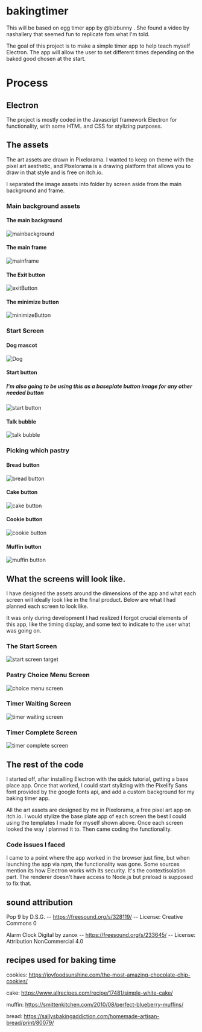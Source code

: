 # bakingtimer

This will be based on egg timer app by @bizbunny . She found a video by nashallery that seemed fun to replicate fom what I'm told.

The goal of this project is to make a simple timer app to help teach myself Electron. The app will allow the user to set different times depending on the baked good chosen at the start.

# Process

## Electron

The project is mostly coded in the Javascript framework Electron for functionality, with some HTML and CSS for stylizing purposes.

## The assets

The art assets are drawn in Pixelorama. I wanted to keep on theme with the pixel art aesthetic, and Pixelorama is a drawing platform that allows you to draw in that style and is free on itch.io.

I separated the image assets into folder by screen aside from the main background and frame.

### Main background assets

#### The main background

![mainbackground](./assets/bakingTimer-bg.png)

#### The main frame

![mainframe](./assets/bakingTimer-frame.png)

#### The Exit button

![exitButton](./assets/bakingtimer-exitbutton.png)

#### The minimize button

![minimizeButton](./assets/bakingtimer-minbutton.png)

### Start Screen

#### Dog mascot

![Dog](./assets/startScreen/bgtimer-dog.png)

#### Start button

##### I'm also going to be using this as a baseplate button image for any other needed button

![start button](./assets/startScreen/bgtimer-startbtn.png)

#### Talk bubble

![talk bubble](./assets/startScreen/talkbubble.png)

### Picking which pastry

#### Bread button

![bread button](./assets/choicesScreen/bread.png)

#### Cake button

![cake button](./assets/choicesScreen/cake.png)

#### Cookie button

![cookie button](./assets/choicesScreen/cookie.png)

#### Muffin button

![muffin button](./assets/choicesScreen/muffin.png)

## What the screens will look like.

I have designed the assets around the dimensions of the app and what each screen will ideally look like in the final product. Below are what I had planned each screen to look like.

It was only during development I had realized I forgot crucial elements of this app, like the timing display, and some text to indicate to the user what was going on.

### The Start Screen

![start screen target](./assets/bakingTimer-startMenu.png)

### Pastry Choice Menu Screen

![choice menu screen](./assets/bakingTimer-choiceMenu.png)

### Timer Waiting Screen

![timer waiting screen](./assets/bakingTimer-waitingTimerMenu.png)

### Timer Complete Screen

![timer complete screen](./assets/bakingTimer-DoneTimerMenu.png)

## The rest of the code

I started off, after installing Electron with the quick tutorial, getting a base place app. Once that worked, I could start stylizing with the Pixelify Sans font provided by the google fonts api, and add a custom background for my baking timer app.

All the art assets are designed by me in Pixelorama, a free pixel art app on itch.io. I would stylize the base plate app of each screen the best I could using the templates I made for myself shown above. Once each screen looked the way I planned it to. Then came coding the functionality.

### Code issues I faced

I came to a point where the app worked in the browser just fine, but when launching the app via npm, the functionality was gone. Some sources mention its how Electron works with its security. It's the contextisolation part. The renderer doesn't have access to Node.js but preload is supposed to fix that.

## sound attribution

Pop 9 by D.S.G. -- https://freesound.org/s/328119/ -- License: Creative Commons 0

Alarm Clock Digital by zanox -- https://freesound.org/s/233645/ -- License: Attribution NonCommercial 4.0

## recipes used for baking time

cookies: https://joyfoodsunshine.com/the-most-amazing-chocolate-chip-cookies/

cake: https://www.allrecipes.com/recipe/17481/simple-white-cake/

muffin: https://smittenkitchen.com/2010/08/perfect-blueberry-muffins/

bread: https://sallysbakingaddiction.com/homemade-artisan-bread/print/80079/
